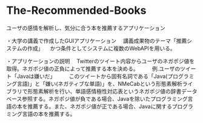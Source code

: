 # The-Recommended-Books
ユーザの感情を解析し、気分に合う本を推薦するアプリケーション

・大学の講義で作成したGUIアプリケーション
　講義成果物のテーマ「推薦システムの作成」
　かつ条件としてシステムに複数のWebAPIを用いる。

・アプリケーションの説明
　Twitterのツイート内容からユーザのネガポジ値を取得。ネガポジ値の正負によって推薦する本を決める。
　
　例.ユーザのツイート「Javaは嫌いだ」
　　 このツイートから固有名詞である「Java(プログラミング言語)」と「嫌い(ネガティブな単語)」を、NMeCabという形態素解析ライブラリで形態素解析を行い、単語感情極性対応表というネガポジ値の辞書データベース参照する。ネガポジ値が負である場合、Javaを除いたプログラミング言語の本を推薦する。また、ネガポジ値が正である場合、Javaに関するプログラミング言語の本を推薦する。
